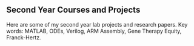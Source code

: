 ## Second Year Courses and Projects

Here are some of my second year lab projects and research papers. Key words: MATLAB, ODEs, Verilog, ARM Assembly, Gene Therapy Equity, Franck-Hertz.
